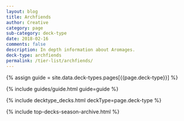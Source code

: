 ```yaml
---
layout: blog
title: Archfiends
author: Creative
category: page
sub-category: deck-type
date: 2018-02-16
comments: false
description: In depth information about Aromages.
deck-type: archfiends
permalink: /tier-list/archfiends/
---
```


{% assign guide = site.data.deck-types.pages[{{page.deck-type}}] %}

{% include guides/guide.html guide=guide %}

{% include decktype_decks.html deckType=page.deck-type %}

{% include top-decks-season-archive.html %}